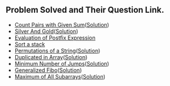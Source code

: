 ## Problem Solved and Their Question Link.

- [Count Pairs with Given Sum](https://practice.geeksforgeeks.org/problems/count-pairs-with-given-sum5022/1#)([Solution](./count_pairs_given_sum.py))
- [Silver And Gold](https://github.com/siddharth2016/problem-solving/blob/fc3390c1cacb2dace1973b65963c5c46d908e991/GFG/silver_and_gold.py#L3)([Solution](./silver_and_gold.py))
- [Evaluation of Postfix Expression](https://practice.geeksforgeeks.org/problems/evaluation-of-postfix-expression1735/1)
- [Sort a stack](https://practice.geeksforgeeks.org/problems/sort-a-stack/1)
- [Permutations of a String](https://practice.geeksforgeeks.org/problems/permutations-of-a-given-string/0)([Solution](./permute_string.py))
- [Duplicated in Array](https://practice.geeksforgeeks.org/problems/find-duplicates-in-an-array/1#)([Solution](./duplicates_in_array.py))
- [Minimum Number of Jumps](https://practice.geeksforgeeks.org/problems/minimum-number-of-jumps-1587115620/1#)([Solution](./minimum_jumps.py))
- [Generalized Fibo](https://practice.geeksforgeeks.org/problems/generalised-fibonacci-numbers1820/1#)([Solution](./generalized_fibo.py))
- [Maximum of All Subarrays](https://practice.geeksforgeeks.org/problems/maximum-of-all-subarrays-of-size-k3101/1/?track=sp-arrays-and-searching&batchId=105#)([Solution](./max_of_all_subarrays.py))